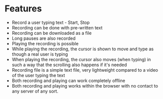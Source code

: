 # Features

- Record a user typing text - Start, Stop
- Recording can be done with pre-written text
- Recording can be downloaded as a file
- Long pauses are also recorded
- Playing the recording is possible
- While playing the recording, the cursor is shown to move and type as though a
  real user is typing
- When playing the recording, the cursor also moves (when typing) in such a way
  that the scrolling also happens if it's needed
- Recording file is a simple text file, very lightweight compared to a video of
  the user typing the text
- Both recording and playing can work completely offline
- Both recording and playing works within the browser with no contact to any
  server of any sort.
